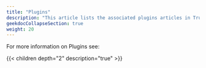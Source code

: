 ```yaml
---
title: "Plugins"
description: "This article lists the associated plugins articles in TrueNAS CORE."
geekdocCollapseSection: true
weight: 20 
---
```


For more information on Plugins see:

{{< children depth="2" description="true" >}}
